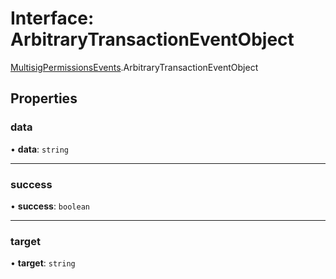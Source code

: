 # Interface: ArbitraryTransactionEventObject

[MultisigPermissionsEvents](../modules/MultisigPermissionsEvents.md).ArbitraryTransactionEventObject

## Properties

### data

• **data**: `string`

___

### success

• **success**: `boolean`

___

### target

• **target**: `string`
